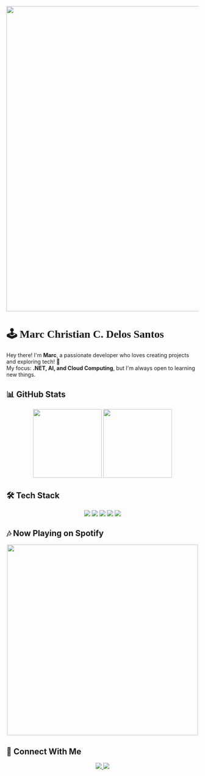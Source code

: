<p align="center">
  <img src="https://i.pinimg.com/originals/1c/4a/45/1c4a4596912277e7b3b209f1ccf49927.gif" width="800"/>
</p>

# 🕹️ <span style="font-family: 'Press Start 2P', cursive;">Marc Christian C. Delos Santos</span> 

Hey there! I'm **Marc**, a passionate developer who loves creating projects and exploring tech! 🚀  
My focus: **.NET, AI, and Cloud Computing**, but I'm always open to learning new things.  

## 📊 GitHub Stats

<p align="center"> <img height="180em" src="https://github-readme-stats.vercel.app/api?username=mowreee&show_icons=true&theme=merko" /> <img height="180em" src="https://github-readme-streak-stats.herokuapp.com/?user=mowreee&theme=merko" /> </p>

## 🛠️ Tech Stack

<p align="center"> <img src="https://img.shields.io/badge/C%23-239120?style=for-the-badge&logo=csharp&logoColor=white"/> <img src="https://img.shields.io/badge/.NET-512BD4?style=for-the-badge&logo=dotnet&logoColor=white"/> <img src="https://img.shields.io/badge/Visual%20Studio-5C2D91?style=for-the-badge&logo=visualstudio&logoColor=white"/> <img src="https://img.shields.io/badge/SQL%20Server-CC2927?style=for-the-badge&logo=microsoftsqlserver&logoColor=white"/> <img src="https://img.shields.io/badge/Docker-2496ED?style=for-the-badge&logo=docker&logoColor=white"/> </p>

## 🎶 Now Playing on Spotify

<p align="center"> <img src="https://spotify-recently-played-readme.vercel.app/api?user=31m2exjv3uwdl6dl2vb65mtotuau" width="500"/> </p>

## 🔗 Connect With Me
<p align="center">  
  <a href="https://www.facebook.com/dlsmcc/">  
    <img src="https://img.shields.io/badge/Facebook-1877F2?style=for-the-badge&logo=facebook&logoColor=white"/>  
  </a>  
  <a href="https://www.instagram.com/mcydls_/">  
    <img src="https://img.shields.io/badge/Twitter-1DA1F2?style=for-the-badge&logo=twitter&logoColor=white"/>  
  </a>  
</p>

